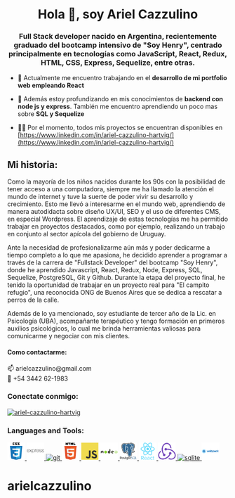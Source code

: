 <h1 align="center">Hola 👋, soy Ariel Cazzulino</h1>
<h3 align="center">Full Stack developer nacido en Argentina, recientemente graduado del bootcamp intensivo de "Soy Henry", centrado principalmente en tecnologías como JavaScript, React, Redux, HTML, CSS, Express, Sequelize, entre otras.</h3>

- 🔭 Actualmente me encuentro trabajando en el **desarrollo de mi portfolio web empleando React**

- 🌱 Además estoy profundizando en mis conocimientos de **backend con node js y express**. También me encuentro aprendiendo un poco mas sobre **SQL y Sequelize**

- 👨‍💻 Por el momento, todos mis proyectos se encuentran disponibles en [https://www.linkedin.com/in/ariel-cazzulino-hartvig/](https://www.linkedin.com/in/ariel-cazzulino-hartvig/)

<h2>Mi historia:</h2>
<p>Como la mayoría de los niños nacidos durante los 90s con la posibilidad de tener acceso a una computadora, siempre me ha llamado la atención el mundo de internet y tuve la suerte de poder vivir su desarrollo y crecimiento. Esto me llevó a interesarme en el mundo web, aprendiendo de manera autodidacta sobre diseño UX/UI, SEO y el uso de diferentes CMS, en especial Wordpress. El aprendizaje de estas tecnologías me ha permitido trabajar en proyectos destacados, como por ejemplo, realizando un trabajo en conjunto al sector apícola del gobierno de Uruguay. 

Ante la necesidad de profesionalizarme aún más y poder dedicarme a tiempo completo a lo que me apasiona, he decidido aprender a programar a través de la carrera de "Fullstack Developer" del bootcamp "Soy Henry", donde he aprendido Javascript, React, Redux, Node, Express, SQL, Sequelize, PostgreSQL, Git y Github. Durante la etapa del proyecto final, he tenido la oportunidad de trabajar en un proyecto real para "El campito refugio", una reconocida ONG de Buenos Aires que se dedica a rescatar a perros de la calle. 

Además de lo ya mencionado, soy estudiante de tercer año de la Lic. en Psicología (UBA), acompañante terapéutico y tengo formación en primeros auxilios psicológicos, lo cual me brinda herramientas valiosas para comunicarme y negociar con mis clientes.
</p>

<h4>Como contactarme:</h4>
📫 arielcazzulino@gmail.com </br>
📱 +54 3442 62-1983

<h3 align="left">Conectate conmigo:</h3>
<p align="left">
<a href="https://linkedin.com/in/ariel-cazzulino-hartvig" target="blank"><img align="center" src="https://raw.githubusercontent.com/rahuldkjain/github-profile-readme-generator/master/src/images/icons/Social/linked-in-alt.svg" alt="ariel-cazzulino-hartvig" height="30" width="40" /></a>
</p>

<h3 align="left">Languages and Tools:</h3>
<p align="left"> <a href="https://www.w3schools.com/css/" target="_blank" rel="noreferrer"> <img src="https://raw.githubusercontent.com/devicons/devicon/master/icons/css3/css3-original-wordmark.svg" alt="css3" width="40" height="40"/> </a> <a href="https://expressjs.com" target="_blank" rel="noreferrer"> <img src="https://raw.githubusercontent.com/devicons/devicon/master/icons/express/express-original-wordmark.svg" alt="express" width="40" height="40"/> </a> <a href="https://git-scm.com/" target="_blank" rel="noreferrer"> <img src="https://www.vectorlogo.zone/logos/git-scm/git-scm-icon.svg" alt="git" width="40" height="40"/> </a> <a href="https://www.w3.org/html/" target="_blank" rel="noreferrer"> <img src="https://raw.githubusercontent.com/devicons/devicon/master/icons/html5/html5-original-wordmark.svg" alt="html5" width="40" height="40"/> </a> <a href="https://developer.mozilla.org/en-US/docs/Web/JavaScript" target="_blank" rel="noreferrer"> <img src="https://raw.githubusercontent.com/devicons/devicon/master/icons/javascript/javascript-original.svg" alt="javascript" width="40" height="40"/> </a> <a href="https://nodejs.org" target="_blank" rel="noreferrer"> <img src="https://raw.githubusercontent.com/devicons/devicon/master/icons/nodejs/nodejs-original-wordmark.svg" alt="nodejs" width="40" height="40"/> </a> <a href="https://www.postgresql.org" target="_blank" rel="noreferrer"> <img src="https://raw.githubusercontent.com/devicons/devicon/master/icons/postgresql/postgresql-original-wordmark.svg" alt="postgresql" width="40" height="40"/> </a> <a href="https://reactjs.org/" target="_blank" rel="noreferrer"> <img src="https://raw.githubusercontent.com/devicons/devicon/master/icons/react/react-original-wordmark.svg" alt="react" width="40" height="40"/> </a> <a href="https://redux.js.org" target="_blank" rel="noreferrer"> <img src="https://raw.githubusercontent.com/devicons/devicon/master/icons/redux/redux-original.svg" alt="redux" width="40" height="40"/> </a> <a href="https://www.sqlite.org/" target="_blank" rel="noreferrer"> <img src="https://www.vectorlogo.zone/logos/sqlite/sqlite-icon.svg" alt="sqlite" width="40" height="40"/> </a> <a href="https://webpack.js.org" target="_blank" rel="noreferrer"> <img src="https://raw.githubusercontent.com/devicons/devicon/d00d0969292a6569d45b06d3f350f463a0107b0d/icons/webpack/webpack-original-wordmark.svg" alt="webpack" width="40" height="40"/> </a> </p>

# arielcazzulino
